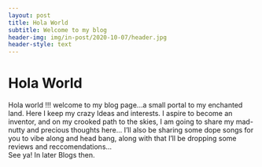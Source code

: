 ```yaml
---
layout: post
title: Hola World
subtitle: Welcome to my blog
header-img: img/in-post/2020-10-07/header.jpg
header-style: text
---
```


# Hola World
Hola world !!! welcome to my blog page...a small portal to my enchanted land. Here I keep my crazy Ideas and interests. I aspire to become an inventor, and on my crooked path to the skies, I am going to share my mad-nutty and precious thoughts here... I’ll also be sharing some dope songs for you to vibe along and head bang, along with that I’ll be dropping some reviews and reccomendations…
<br>
See ya! In later Blogs then.
